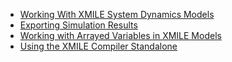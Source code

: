 - [Working With XMILE System Dynamics Models](/xmile/how-to/how_to_working_with_XMILE/how_to_working_with_XMILE.html)
- [Exporting Simulation Results](/xmile/how-to/how_to_exporting_simulation_results/how_to_exporting_simulation_results.html)
- [Working with Arrayed Variables in XMILE Models](/xmile/how-to/how_to_xmile_arrays/how_to_xmile_arrays.html)
- [Using the XMILE Compiler Standalone](/xmile/how-to/how_to_use_sd_compiler_standalone/how_to_use_sd_compiler_standalone.html)